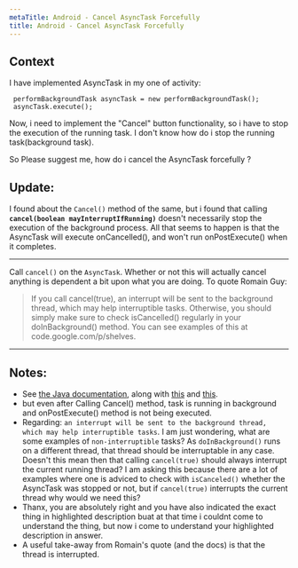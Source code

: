 ```yaml
---
metaTitle: Android - Cancel AsyncTask Forcefully
title: Android - Cancel AsyncTask Forcefully
---
```


## Context

I have implemented AsyncTask in my one of activity:



```
 performBackgroundTask asyncTask = new performBackgroundTask();
 asyncTask.execute();

```

Now, i need to implement the "Cancel" button functionality, so i have to stop the execution of the running task. I don't know how do i stop the running task(background task). 


So Please suggest me, how do i cancel the AsyncTask forcefully ? 


Update:
-------


I found about the `Cancel()` method of the same, but i found that calling **`cancel(boolean mayInterruptIfRunning)`** doesn't necessarily stop the execution of the background process. All that seems to happen is that the AsyncTask will execute onCancelled(), and won't run onPostExecute() when it completes.



---

Call `cancel()` on the `AsyncTask`. Whether or not this will actually cancel anything is dependent a bit upon what you are doing. To quote Romain Guy:



> 
> If you call cancel(true), an interrupt
>  will be sent to the background thread,
>  which may help interruptible tasks.
>  Otherwise, you should simply make sure
>  to check isCancelled() regularly in
>  your doInBackground() method. You can
>  see examples of this at
>  code.google.com/p/shelves.
> 
> 
> 



---

## Notes:

-  See [the Java documentation](https://docs.oracle.com/javase/tutorial/essential/concurrency/interrupt.html), along with [this](https://stackoverflow.com/a/3590008/115145) and [this](https://www.javatpoint.com/interrupting-a-thread).
- but even after Calling Cancel() method, task is running in background and onPostExecute() method is not being executed.
- Regarding: `an interrupt will be sent to the background thread, which may help interruptible tasks`. I am just wondering, what are some examples of `non-interruptible` tasks? As `doInBackground()` runs on a different thread, that thread should be interruptable in any case. Doesn't this mean then that calling `cancel(true)` should always interrupt the current running thread? I am asking this because there are a lot of examples where one is adviced to check with `isCanceled()` whether the AsyncTask was stopped or not, but if `cancel(true)` interrupts the current thread why would we need this?
- Thanx, you are absolutely right and you have also indicated the exact thing in highlighted description buat at that time i couldnt come to understand the thing, but now i come to understand your highlighted description in answer.
- A useful take-away from Romain's quote (and the docs) is that the thread is interrupted.
